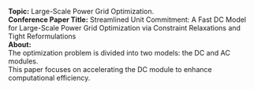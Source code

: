 **Topic:** Large-Scale Power Grid Optimization. <br>
**Conference Paper Title:** Streamlined Unit Commitment: A Fast DC Model for Large-Scale Power Grid Optimization via Constraint Relaxations and Tight Reformulations <br>
**About:** <br>
The optimization problem is divided into two models: the DC and AC modules. <br>
This paper focuses on accelerating the DC module to enhance computational efficiency.


